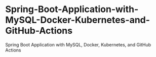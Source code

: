 # Spring-Boot-Application-with-MySQL-Docker-Kubernetes-and-GitHub-Actions
Spring Boot Application with MySQL, Docker, Kubernetes, and GitHub Actions
